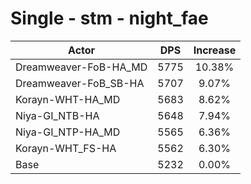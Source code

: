 # Single - stm - night_fae
| Actor | DPS | Increase |
|---|:---:|:---:|
|Dreamweaver-FoB-HA_MD|5775|10.38%|
|Dreamweaver-FoB_SB-HA|5707|9.07%|
|Korayn-WHT-HA_MD|5683|8.62%|
|Niya-GI_NTB-HA|5648|7.94%|
|Niya-GI_NTP-HA_MD|5565|6.36%|
|Korayn-WHT_FS-HA|5562|6.30%|
|Base|5232|0.00%|

